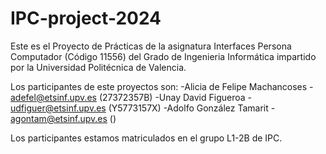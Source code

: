 # IPC-project-2024
Este es el Proyecto de Prácticas de la asignatura Interfaces Persona Computador (Código 11556) del Grado de Ingenieria Informática impartido por la Universidad Politécnica de Valencia.

Los participantes de este proyectos son:
-Alicia de Felipe Machancoses - adefel@etsinf.upv.es (27372357B)
-Unay David Figueroa - udfiguer@etsinf.upv.es (Y5773157X)
-Adolfo González Tamarit - agontam@etsinf.upv.es ()

Los participantes estamos matriculados en el grupo L1-2B de IPC.
